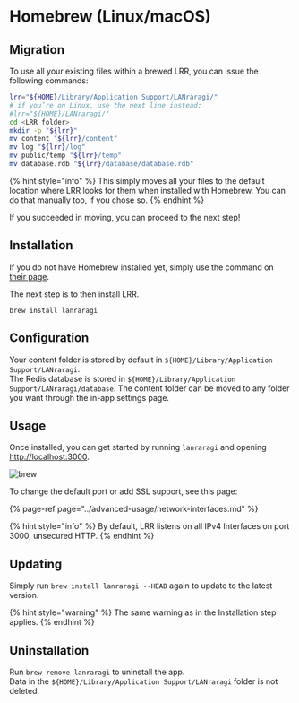 # Homebrew \(Linux/macOS\)

## Migration

To use all your existing files within a brewed LRR, you can issue the following commands:

```bash
lrr="${HOME}/Library/Application Support/LANraragi/"
# if you’re on Linux, use the next line instead:
#lrr="${HOME}/LANraragi/"
cd <LRR folder>
mkdir -p "${lrr}"
mv content "${lrr}/content"
mv log "${lrr}/log"
mv public/temp "${lrr}/temp"
mv database.rdb "${lrr}/database/database.rdb"
```

{% hint style="info" %}
This simply moves all your files to the default location where LRR looks for them when installed with Homebrew. You can do that manually too, if you chose so.
{% endhint %}

If you succeeded in moving, you can proceed to the next step!

## Installation

If you do not have Homebrew installed yet, simply use the command on [their page](https://brew.sh/).

The next step is to then install LRR.

```text
brew install lanraragi
```

## Configuration

Your content folder is stored by default in `${HOME}/Library/Application Support/LANraragi`.  
The Redis database is stored in `${HOME}/Library/Application Support/LANraragi/database`. The content folder can be moved to any folder you want through the in-app settings page.

## Usage

Once installed, you can get started by running `lanraragi` and opening [http://localhost:3000](http://localhost:3000).

![brew](../.gitbook/assets/brew.jpg)

To change the default port or add SSL support, see this page:

{% page-ref page="../advanced-usage/network-interfaces.md" %}

{% hint style="info" %}
By default, LRR listens on all IPv4 Interfaces on port 3000, unsecured HTTP.
{% endhint %}

## Updating

Simply run `brew install lanraragi --HEAD` again to update to the latest version.

{% hint style="warning" %}
The same warning as in the Installation step applies.
{% endhint %}

## Uninstallation

Run `brew remove lanraragi` to uninstall the app.  
Data in the `${HOME}/Library/Application Support/LANraragi` folder is not deleted.

